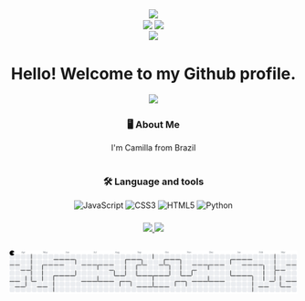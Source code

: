 <div align="center">
  <img src="https://media4.giphy.com/media/v1.Y2lkPTc5MGI3NjExZnZocGY0OXkyeXF3YXVtbHQwZmg1cTlnZWxzczdmczltZ3o4ZjNjcyZlcD12MV9pbnRlcm5hbF9naWZfYnlfaWQmY3Q9cw/FKk1LJlP0522kl77bk/giphy.gif" width="200" />
</div>

<div align="center">
<a href = "mailto:contato@camillamarchezini@gmail.com"><img loading="lazy" src="https://img.shields.io/badge/Gmail-D14836?style=for-the-badge&logo=gmail&logoColor=white" target="_blank"></a>
<a href="https://www.linkedin.com/in/camilla-azevedo-marchezini-fonseca" target="_blank"><img loading="lazy" src="https://img.shields.io/badge/-LinkedIn-%230077B5?style=for-the-badge&logo=linkedin&logoColor=white" target="_blank"></a>   
</div>



<div align="center">
  <img src="https://visitor-badge.laobi.icu/badge?page_id=CamillaMarchezini.CamillaMarchezini&"/>
</div>


<h1 align="center"> Hello! Welcome to my Github profile.</h1>

<div align="center">
  <img src="https://media1.giphy.com/media/v1.Y2lkPTc5MGI3NjExbTF1aDN4bG51dTIyNzZqenh1OTFyMjE3cXE3bnYzcGowbDdwZDBxaSZlcD12MV9pbnRlcm5hbF9naWZfYnlfaWQmY3Q9Zw/sL2fDmIKa9h9hQ90mW/giphy.gif" width="80"/> 
</div>

<h3 align="center">🖥️ About Me </h3> 

<p align="center">I'm Camilla from Brazil <br><br>

###

<div align="center">
<h3 align="">🛠 Language and tools</h3>

![JavaScript](https://img.shields.io/badge/javascript-%23323330.svg?style=flat-square&logo=javascript&logoColor=%23F7DF1E) ![CSS3](https://img.shields.io/badge/css3-%231572B6.svg?style=flat-square&logo=css3&logoColor=white) ![HTML5](https://img.shields.io/badge/html5-%23E34F26.svg?style=flat-square&logo=html5&logoColor=white) ![Python](https://img.shields.io/badge/python-3670A0?style=flat-square&logo=python&logoColor=ffdd54)
</div>

###



<div align="center">
<a href="https://github.com/CamillaMachezini">
<img loading="lazy" height="180em" src="https://github-readme-stats.vercel.app/api/top-langs/?username=CamillaMarchezini&layout=compact&langs_count=7&theme=rose"/>
<img loading="lazy" height="180em" src="https://github-readme-stats.vercel.app/api?username=CamillaMarchezini&show_icons=true&theme=rose&include_all_commits=true&count_private=true"/>
</div>

  ##

<picture>
  <source media="(prefers-color-scheme: dark)" srcset="https://raw.githubusercontent.com/CamillaMarchezini/CamillaMarchezini/output/pacman-contribution-graph-dark.svg">
  <source media="(prefers-color-scheme: light)" srcset="https://raw.githubusercontent.com/CamillaMarchezini/CamillaMarchezini/output/pacman-contribution-graph.svg">
  <img alt="pacman contribution graph" src="https://raw.githubusercontent.com/CamillaMarchezini/CamillaMarchezini/output/pacman-contribution-graph.svg">
</picture>






